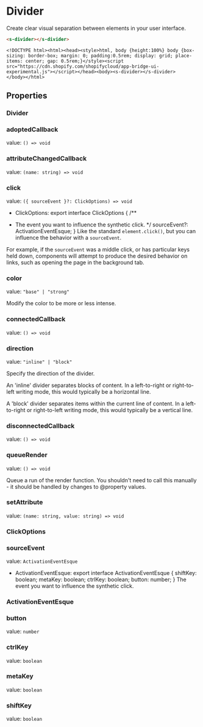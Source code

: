 # Divider

Create clear visual separation between elements in your user interface.

```html
<s-divider></s-divider>

```

```preview
<!DOCTYPE html><html><head><style>html, body {height:100%} body {box-sizing: border-box; margin: 0; padding:0.5rem; display: grid; place-items: center; gap: 0.5rem;}</style><script src="https://cdn.shopify.com/shopifycloud/app-bridge-ui-experimental.js"></script></head><body><s-divider></s-divider>
</body></html>
```

## Properties

### Divider

### adoptedCallback

value: `() => void`


### attributeChangedCallback

value: `(name: string) => void`


### click

value: `({ sourceEvent }?: ClickOptions) => void`

  - ClickOptions: export interface ClickOptions {
  /**
   * The event you want to influence the synthetic click.
   */
  sourceEvent?: ActivationEventEsque;
}
Like the standard `element.click()`, but you can influence the behavior with a `sourceEvent`.

For example, if the `sourceEvent` was a middle click, or has particular keys held down, components will attempt to produce the desired behavior on links, such as opening the page in the background tab.

### color

value: `"base" | "strong"`

Modify the color to be more or less intense.

### connectedCallback

value: `() => void`


### direction

value: `"inline" | "block"`

Specify the direction of the divider.

An 'inline' divider separates blocks of content. In a left-to-right or right-to-left writing mode, this would typically be a horizontal line.

A 'block' divider separates items within the current line of content. In a left-to-right or right-to-left writing mode, this would typically be a vertical line.

### disconnectedCallback

value: `() => void`


### queueRender

value: `() => void`

Queue a run of the render function. You shouldn't need to call this manually - it should be handled by changes to @property values.

### setAttribute

value: `(name: string, value: string) => void`


### ClickOptions

### sourceEvent

value: `ActivationEventEsque`

  - ActivationEventEsque: export interface ActivationEventEsque {
  shiftKey: boolean;
  metaKey: boolean;
  ctrlKey: boolean;
  button: number;
}
The event you want to influence the synthetic click.

### ActivationEventEsque

### button

value: `number`


### ctrlKey

value: `boolean`


### metaKey

value: `boolean`


### shiftKey

value: `boolean`


